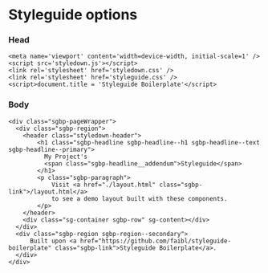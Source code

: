 # Styleguide options

### Head

    <meta name='viewport' content='width=device-width, initial-scale=1' />
    <script src='styledown.js'></script>
    <link rel='stylesheet' href='styledown.css' />
    <link rel='stylesheet' href='styleguide.css' />
    <script>document.title = 'Styleguide Boilerplate'</script>

### Body

    <div class="sgbp-pageWrapper">
      <div class="sgbp-region">
        <header class="styledown-header">
            <h1 class="sgbp-headline sgbp-headline--h1 sgbp-headline--text sgbp-headline--primary">
              My Project's
              <span class="sgbp-headline__addendum">Styleguide</span>
            </h1>
            <p class="sgbp-paragraph">
                Visit <a href="./layout.html" class="sgbp-link">/layout.html</a>
                to see a demo layout built with these components.
            </p>
        </header>
        <div class="sg-container sgbp-row" sg-content></div>
      </div>
      <div class="sgbp-region sgbp-region--secondary">
          Built upon <a href="https://github.com/faibl/styleguide-boilerplate" class="sgbp-link">Styleguide Boilerplate</a>.
      </div>
    </div>
